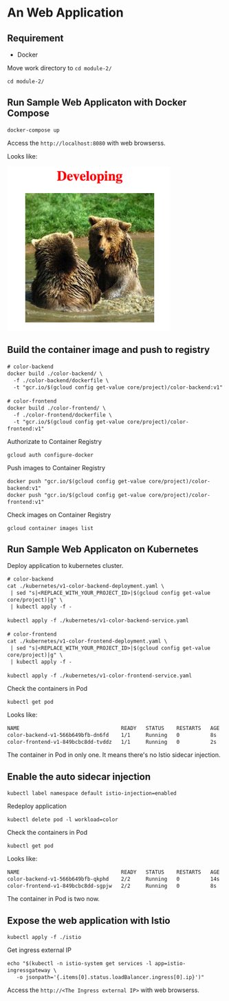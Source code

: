 # An Web Application

## Requirement

* Docker

Move work directory to `cd module-2/`

```
cd module-2/
```

## Run Sample Web Applicaton with Docker Compose

```
docker-compose up
```

Access the `http://localhost:8080` with web browserss.

Looks like:

![](./images/developing.png)

## Build the container image and push to registry

```
# color-backend
docker build ./color-backend/ \
  -f ./color-backend/dockerfile \
  -t "gcr.io/$(gcloud config get-value core/project)/color-backend:v1"

# color-frontend
docker build ./color-frontend/ \
  -f ./color-frontend/dockerfile \
  -t "gcr.io/$(gcloud config get-value core/project)/color-frontend:v1"
```

Authorizate to Container Registry

```
gcloud auth configure-docker
```

Push images to Container Registry

```
docker push "gcr.io/$(gcloud config get-value core/project)/color-backend:v1"
docker push "gcr.io/$(gcloud config get-value core/project)/color-frontend:v1"
```

Check images on Container Registry

```
gcloud container images list
```

## Run Sample Web Applicaton on Kubernetes

Deploy application to kubernetes cluster.

```
# color-backend
cat ./kubernetes/v1-color-backend-deployment.yaml \
 | sed "s|<REPLACE_WITH_YOUR_PROJECT_ID>|$(gcloud config get-value core/project)|g" \
 | kubectl apply -f -

kubectl apply -f ./kubernetes/v1-color-backend-service.yaml

# color-frontend
cat ./kubernetes/v1-color-frontend-deployment.yaml \
 | sed "s|<REPLACE_WITH_YOUR_PROJECT_ID>|$(gcloud config get-value core/project)|g" \
 | kubectl apply -f -

kubectl apply -f ./kubernetes/v1-color-frontend-service.yaml
```

Check the containers in Pod

```
kubectl get pod
```

Looks like:

```
NAME                                 READY   STATUS    RESTARTS   AGE
color-backend-v1-566b649bfb-dn6fd    1/1     Running   0          8s
color-frontend-v1-849bcbc8dd-tvddz   1/1     Running   0          2s
```

The container in Pod in only one. It means there's no Istio sidecar injection.

## Enable the auto sidecar injection

```
kubectl label namespace default istio-injection=enabled
```

Redeploy application

```
kubectl delete pod -l workload=color
```

Check the containers in Pod

```
kubectl get pod
```

Looks like:

```
NAME                                 READY   STATUS    RESTARTS   AGE
color-backend-v1-566b649bfb-qkphd    2/2     Running   0          14s
color-frontend-v1-849bcbc8dd-sgpjw   2/2     Running   0          8s
```

The container in Pod is two now.

## Expose the web application with Istio

```
kubectl apply -f ./istio
```

Get ingress external IP

```
echo "$(kubectl -n istio-system get services -l app=istio-ingressgateway \
   -o jsonpath='{.items[0].status.loadBalancer.ingress[0].ip}')"
```

Access the `http://<The Ingress external IP>` with web browserss.
